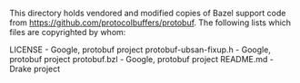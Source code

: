 This directory holds vendored and modified copies of Bazel support code from
https://github.com/protocolbuffers/protobuf. The following lists which files
are copyrighted by whom:

LICENSE - Google, protobuf project
protobuf-ubsan-fixup.h - Google, protobuf project
protobuf.bzl - Google, protobuf project
README.md - Drake project
